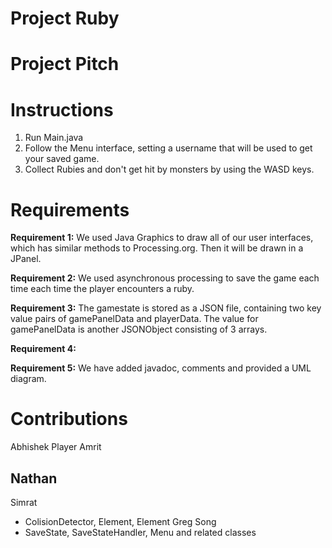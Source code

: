 # Project Ruby

# Project Pitch


# Instructions
1. Run Main.java
2. Follow the Menu interface, setting a username that will be used to get your saved game.
3. Collect Rubies and don't get hit by monsters by using the WASD keys.


# Requirements
**Requirement 1:** We used Java Graphics to draw all of our user interfaces, which has similar methods to Processing.org. Then it will be drawn in a JPanel.

**Requirement 2:** We used asynchronous processing to save the game each time each time the player encounters a ruby.

**Requirement 3:** The gamestate is stored as a JSON file, containing two key value pairs of gamePanelData and playerData. The value for gamePanelData is another JSONObject consisting of 3 arrays. 

**Requirement 4:** 

**Requirement 5:** We have added javadoc, comments and provided a UML diagram.

# Contributions
Abhishek
Player
Amrit

Nathan
- 
Simrat
- ColisionDetector, Element, Element 
Greg Song
- SaveState, SaveStateHandler, Menu and related classes

